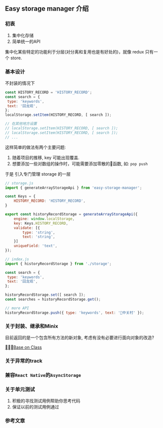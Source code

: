 ## Easy storage manager 介绍

### 初衷

1. 集中化存储
2. 简单统一的API

集中化某些特定的功能利于分层(对分离和复用也是有好处的)，就像 redux 只有一个 store.

### 基本设计

不封装的情况下

```js
const HISTORY_RECORD = 'HISTORY_RECORD';
const search = {
 type: 'keywords',
 text: '回龙观',
};
localStorage.setItem(HISTORY_RECORD, [ search ]);

// 在其他地方设置
// localStorage.setItem(HISTORY_RECORD, [ search ]);
// localStorage.setItem(HISTORY_RECORD, [ search ]);
// ...
```

这样简单的做法有两个主要问题:

1. 随着项目的推移, key 可能出现覆盖.
2. 想要添加一些对数组的操作时，可能需要添加零散的函数, 如: `pop push`

于是 引入专门管理 storage 的一层
```js
// storage.js
import { generateArrayStorageApi } from 'easy-storage-manager';

const Keys = {
    HISTORY_RECORD: 'HISTORY_RECORD',
}

export const historyRecordStorage = generateArrayStorageApi({
    engine: window.localStorage,
    key: Keys.HISTORY_RECORD,
    validate: [{
        type: 'string',
        text: 'string',
    }]
    uniqueField: 'text',
});
```

```js
// index.js
import { historyRecordStorage } from './storage';

const search = {
 type: 'keywords',
 text: '回龙观',
};

historyRecordStorage.set([ search ]);
const searches = historyRecordStorage.get();

// more API
historyRecordStorage.push({ type: 'keywords', text: '中关村' });
```

### 关于封装、继承和Minix

目前返回的是一个包含所有方法的新对象, 考虑有没有必要进行面向对象的改造?

[Base on Class](https://github.com/konglx90/easy-storage-manager/issues/3)

### 关于异常的track

### 兼容`React Native`的`AsyncStorage`

### 关于单元测试

1. 积极的寻找测试用例帮助你思考代码
2. 保证以前的测试用例通过

### 参考文章
